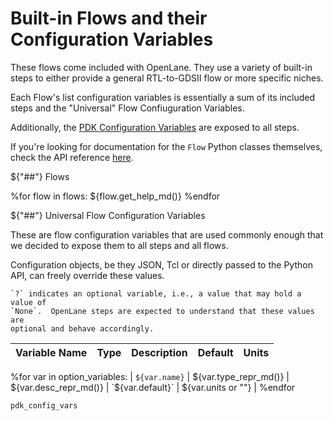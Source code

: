 # Built-in Flows and their Configuration Variables
These flows come included with OpenLane. They use a variety of built-in steps to
either provide a general RTL-to-GDSII flow or more specific niches.

Each Flow's list configuration variables is essentially a sum of its included
steps and the "Universal" Flow Confiuguration Variables.

Additionally, the [PDK Configuration Variables](./pdk_config_vars.md) are
exposed to all steps.

If you're looking for documentation for the `Flow` Python classes themselves,
check the API reference [here](./api/flows/index).

${"##"} Flows

%for flow in flows:
${flow.get_help_md()}
%endfor


${"##"} Universal Flow Configuration Variables

These are flow configuration variables that are used commonly enough that we
decided to expose them to all steps and all flows.

Configuration objects, be they JSON, Tcl or directly passed to the Python API,
can freely override these values.

```{note}
`?` indicates an optional variable, i.e., a value that may hold a value of
`None`.  OpenLane steps are expected to understand that these values are
optional and behave accordingly.
```

| Variable Name | Type | Description | Default | Units |
| - | - | - | - | - |
%for var in option_variables:
| <a name="${var.name}"></a>`${var.name}` | ${var.type_repr_md()} | ${var.desc_repr_md()} | `${var.default}` | ${var.units or ""} |
%endfor

```{toctree}
pdk_config_vars
```